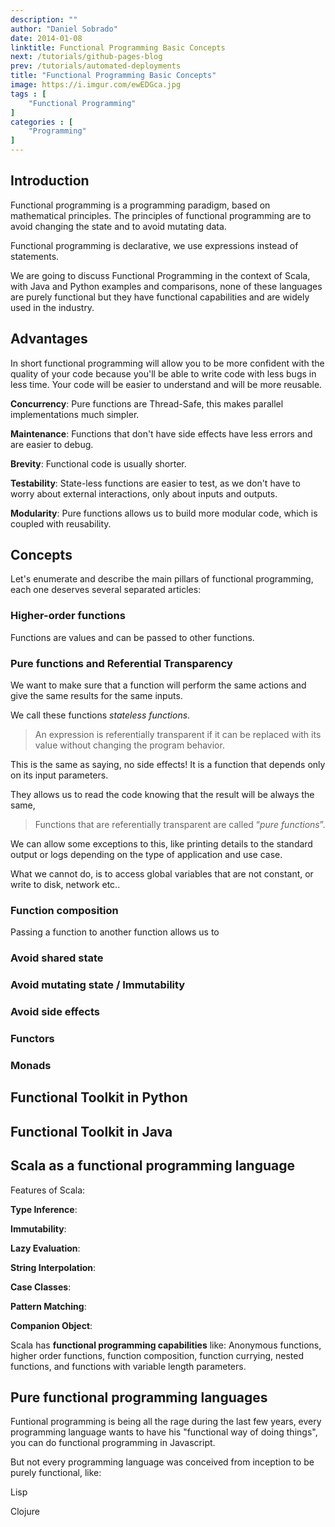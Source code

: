 ```yaml
---
description: ""
author: "Daniel Sobrado"
date: 2014-01-08
linktitle: Functional Programming Basic Concepts
next: /tutorials/github-pages-blog
prev: /tutorials/automated-deployments
title: "Functional Programming Basic Concepts"
image: https://i.imgur.com/ewEDGca.jpg
tags : [
    "Functional Programming"
]
categories : [
	"Programming"
]
---
```


## Introduction

Functional programming is a programming paradigm, based on mathematical principles. The principles of functional programming are to avoid changing the state and to avoid mutating data.

Functional programming is declarative, we use expressions instead of statements.

We are going to discuss Functional Programming in the context of Scala, with Java and Python examples and comparisons, none of these languages are purely functional but they have functional capabilities and are widely used in the industry.

## Advantages

In short functional programming will allow you to be more confident with the quality of your code because you'll be able to write code with less bugs in less time. Your code will be easier to understand and will be more reusable.

**Concurrency**: Pure functions are Thread-Safe, this makes parallel implementations much simpler.

**Maintenance**: Functions that don't have side effects have less errors and are easier to debug.

**Brevity**: Functional code is usually shorter.

**Testability**: State-less functions are easier to test, as we don't have to worry about external interactions, only about inputs and outputs.

**Modularity**: Pure functions allows us to build more modular code, which is coupled with reusability.

## Concepts

Let's enumerate and describe the main pillars of functional programming, each one deserves several separated articles:

### Higher-order functions

Functions are values and can be passed to other functions.

### Pure functions and Referential Transparency

We want to make sure that a function will perform the same actions and give the same results for the same inputs.

We call these functions *stateless functions*.

> An expression is referentially transparent if it can be replaced with its value without changing the program behavior.

This is the same as saying, no side effects! It is a function that depends only on its input parameters.

They allows us to read the code knowing that the result will be always the same, 

> Functions that are referentially transparent are called “*pure functions*”.

We can allow some exceptions to this, like printing details to the standard output or logs depending on the type of application and use case.

What we cannot do, is to access global variables that are not constant, or write to disk, network etc..

### Function composition

Passing a function to another function allows us to 

### Avoid shared state
### Avoid mutating state / Immutability

### Avoid side effects

### Functors

### Monads

## Functional Toolkit in Python

## Functional Toolkit in Java

## Scala as a functional programming language

Features of Scala:

**Type Inference**:

**Immutability**:

**Lazy Evaluation**:

**String Interpolation**:

**Case Classes**:

**Pattern Matching**:

**Companion Object**:

Scala has **functional programming capabilities** like: Anonymous functions, higher order functions, function composition, function currying,
nested functions, and functions with variable length parameters.

## Pure functional programming languages

Funtional programming is being all the rage during the last few years, every programming language wants to have his "functional way of doing things", you can do functional programming in Javascript.

But not every programming language was conceived from inception to be purely functional, like:

Lisp

Clojure